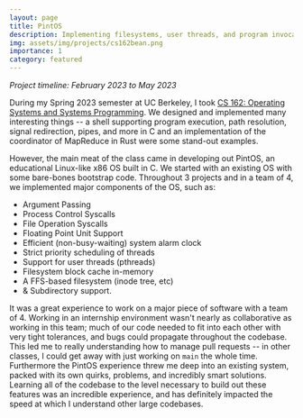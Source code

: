 ```yaml
---
layout: page
title: PintOS
description: Implementing filesystems, user threads, and program invocation in a Linux-like x86 OS.
img: assets/img/projects/cs162bean.png
importance: 1
category: featured
---
```


*Project timeline: February 2023 to May 2023*

During my Spring 2023 semester at UC Berkeley, I took [CS 162: Operating Systems and Systems Programming](https://cs162.org/). We designed and implemented many interesting things -- a shell supporting program execution, path resolution, signal redirection, pipes, and more in C and an implementation of the coordinator of MapReduce in Rust were some stand-out examples. 

However, the main meat of the class came in developing out PintOS, an educational Linux-like x86 OS built in C. We started with an existing OS with some bare-bones bootstrap code. Throughout 3 projects and in a team of 4, we implemented major components of the OS, such as:
* Argument Passing
* Process Control Syscalls
* File Operation Syscalls
* Floating Point Unit Support
* Efficient (non-busy-waiting) system alarm clock
* Strict priority scheduling of threads
* Support for user threads (pthreads)
* Filesystem block cache in-memory
* A FFS-based filesystem (inode tree, etc)
* & Subdirectory support.

It was a great experience to work on a major piece of software with a team of 4. Working in an internship environment wasn't nearly as collaborative as working in this team; much of our code needed to fit into each other with very tight tolerances, and bugs could propagate throughout the codebase. This led me to really understanding how to manage pull requests -- in other classes, I could get away with just working on `main` the whole time. Furthermore the PintOS experience threw me deep into an existing system, packed with its own quirks, problems, and incredibly smart solutions. Learning all of the codebase to the level necessary to build out these features was an incredible experience, and has definitely impacted the speed at which I understand other large codebases.